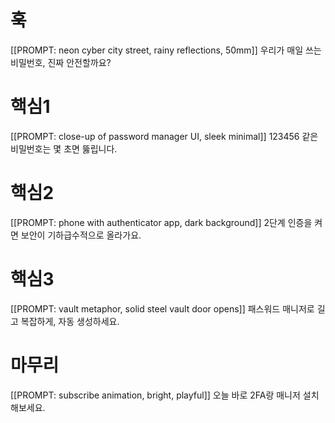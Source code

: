 # 훅
[[PROMPT: neon cyber city street, rainy reflections, 50mm]]
우리가 매일 쓰는 비밀번호, 진짜 안전할까요?

# 핵심1
[[PROMPT: close-up of password manager UI, sleek minimal]]
123456 같은 비밀번호는 몇 초면 뚫립니다.

# 핵심2
[[PROMPT: phone with authenticator app, dark background]]
2단계 인증을 켜면 보안이 기하급수적으로 올라가요.

# 핵심3
[[PROMPT: vault metaphor, solid steel vault door opens]]
패스워드 매니저로 길고 복잡하게, 자동 생성하세요.

# 마무리
[[PROMPT: subscribe animation, bright, playful]] 
오늘 바로 2FA랑 매니저 설치해보세요.
